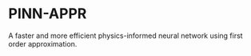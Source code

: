 # PINN-APPR
A faster and more efficient physics-informed neural network using first order approximation.

